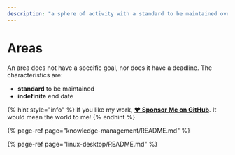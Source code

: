 ```yaml
---
description: "a sphere of activity with a standard to be maintained over time."
---
```


# Areas

An area does not have a specific goal, nor does it have a deadline. The characteristics are:

- **standard** to be maintained
- **indefinite** end date

{% hint style="info" %}
If you like my work, [**❤️ Sponsor Me on GitHub**](https://github.com/sponsors/marbetschar). It would mean the world to me!
{% endhint %}

{% page-ref page="knowledge-management/README.md" %}

{% page-ref page="linux-desktop/README.md" %}
